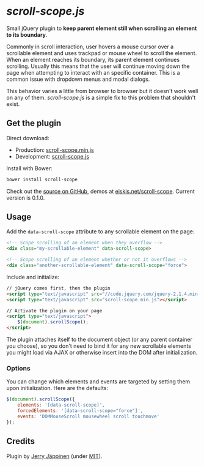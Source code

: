 
# *scroll-scope.js*

Small jQuery plugin to <strong>keep parent element still when scrolling an element to its boundary</strong>.

Commonly in scroll interaction, user hovers a mouse cursor over a scrollable element and uses trackpad or mouse wheel to scroll the element. When an element reaches its boundary, its parent element continues scrolling. Usually this means that the user will continue moving down the page when attempting to interact with an specific container. This is a common issue with dropdown menus and modal dialogs.

This behavior varies a little from browser to browser but it doesn't work well on any of them. <em>scroll-scope.js</em> is a simple fix to this problem that shouldn't exist.



## Get the plugin

Direct download:

- Production: [scroll-scope.min.js](https://raw.githubusercontent.com/Eiskis/scroll-scope/master/scroll-scope.min.js)
- Development: [scroll-scope.js](https://raw.githubusercontent.com/Eiskis/scroll-scope/master/scroll-scope.js)

Install with Bower:

```sh
bower install scroll-scope
```

Check out the [source on GitHub](https://github.com/Eiskis/scroll-scope), demos at [eiskis.net/scroll-scope](http://eiskis.net/scroll-scope). Current version is 0.1.0.



## Usage

Add the `data-scroll-scope` attribute to any scrollable element on the page:

```html
<!-- Scope scrolling of an element when they overflow -->
<div class="my-scrollable-element" data-scroll-scope>

<!-- Scope scrolling of an element whether or not it overflows -->
<div class="another-scrollable-element" data-scroll-scope="force">
```

Include and initialize:

```html
// jQuery comes first, then the plugin
<script type="text/javascript" src="//code.jquery.com/jquery-2.1.4.min.js"></script>
<script type="text/javascript" src="scroll-scope.min.js"></script>

// Activate the plugin on your page
<script type="text/javascript">
	$(document).scrollScope();
</script>
```

The plugin attaches itself to the document object (or any parent container you choose), so you don't need to bind it for any new scrollable elements you might load via AJAX or otherwise insert into the DOM after initialization.



### Options

You can change which elements and events are targeted by setting them upon initialization. Here are the defaults:

```js
$(document).scrollScope({
	elements: '[data-scroll-scope]',
	forcedElements: '[data-scroll-scope="force"]',
	events: 'DOMMouseScroll mousewheel scroll touchmove'
});
```



## Credits

Plugin by [Jerry Jäppinen](http://eiskis.net/) (under [MIT](https://github.com/Eiskis/scroll-scope/blob/master/LICENSE)).

